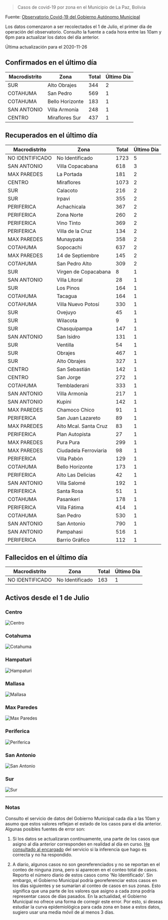 > Casos de covid-19 por zona en el Municipio de La Paz, Bolivia

Fuente: [Observatorio Covid-19 del Gobierno Autónomo Municipal](http://observatoriocovid19.lapaz.bo/observatorio/index.php/datos-abiertos-covid)

Los datos comenzaron a ser recolectados el 1 de Julio, el primer día de operación del observatorio. Consulto la fuente a cada hora entre las 10am y 6pm para actualizar los datos del día anterior.

Última actualización para el 2020-11-26

## Confirmados en el último día

| Macrodistrito   | Zona            |   Total |   Último Día |
|-----------------|-----------------|---------|--------------|
| SUR             | Alto Obrajes    |     344 |            2 |
| COTAHUMA        | San Pedro       |     569 |            1 |
| COTAHUMA        | Bello Horizonte |     183 |            1 |
| SAN ANTONIO     | Villa Armonía   |     248 |            1 |
| CENTRO          | Miraflores Sur  |     437 |            1 |

## Recuperados en el último día

| Macrodistrito   | Zona                  |   Total |   Último Día |
|-----------------|-----------------------|---------|--------------|
| NO IDENTIFICADO | No Identificado       |    1723 |            5 |
| SAN ANTONIO     | Villa Copacabana      |     618 |            3 |
| MAX PAREDES     | La Portada            |     181 |            2 |
| CENTRO          | Miraflores            |    1073 |            2 |
| SUR             | Calacoto              |     216 |            2 |
| SUR             | Irpavi                |     355 |            2 |
| PERIFERICA      | Achachicala           |     367 |            2 |
| PERIFERICA      | Zona Norte            |     260 |            2 |
| PERIFERICA      | Vino Tinto            |     369 |            2 |
| PERIFERICA      | Villa de la Cruz      |     134 |            2 |
| MAX PAREDES     | Munaypata             |     358 |            2 |
| COTAHUMA        | Sopocachi             |     637 |            2 |
| MAX PAREDES     | 14 de Septiembre      |     145 |            2 |
| COTAHUMA        | San Pedro Alto        |     309 |            2 |
| SUR             | Virgen de Copacabana  |       8 |            1 |
| SAN ANTONIO     | Villa Litoral         |      28 |            1 |
| SUR             | Los Pinos             |     164 |            1 |
| COTAHUMA        | Tacagua               |     164 |            1 |
| COTAHUMA        | Villa Nuevo Potosí    |     330 |            1 |
| SUR             | Ovejuyo               |      45 |            1 |
| SUR             | Wilacota              |       9 |            1 |
| SUR             | Chasquipampa          |     147 |            1 |
| SAN ANTONIO     | San Isidro            |     131 |            1 |
| SUR             | Ventilla              |      54 |            1 |
| SUR             | Obrajes               |     467 |            1 |
| SUR             | Alto Obrajes          |     327 |            1 |
| CENTRO          | San Sebastián         |     142 |            1 |
| CENTRO          | San Jorge             |     272 |            1 |
| COTAHUMA        | Tembladerani          |     333 |            1 |
| SAN ANTONIO     | Villa Armonía         |     217 |            1 |
| SAN ANTONIO     | Kupini                |     142 |            1 |
| MAX PAREDES     | Chamoco Chico         |      91 |            1 |
| PERIFERICA      | San Juan Lazareto     |      89 |            1 |
| MAX PAREDES     | Alto Mcal. Santa Cruz |      83 |            1 |
| PERIFERICA      | Plan Autopista        |      27 |            1 |
| MAX PAREDES     | Pura Pura             |     299 |            1 |
| MAX PAREDES     | Ciudadela Ferroviaria |      98 |            1 |
| PERIFERICA      | Villa Pabón           |     129 |            1 |
| COTAHUMA        | Bello Horizonte       |     173 |            1 |
| PERIFERICA      | Alto Las Delicias     |      42 |            1 |
| SAN ANTONIO     | Villa Salomé          |     192 |            1 |
| PERIFERICA      | Santa Rosa            |      51 |            1 |
| COTAHUMA        | Pasankeri             |     178 |            1 |
| PERIFERICA      | Villa Fátima          |     414 |            1 |
| COTAHUMA        | San Pedro             |     530 |            1 |
| SAN ANTONIO     | San Antonio           |     790 |            1 |
| SAN ANTONIO     | Pampahasi             |     516 |            1 |
| PERIFERICA      | Barrio Gráfico        |     112 |            1 |

## Fallecidos en el último día

| Macrodistrito   | Zona            |   Total |   Último Día |
|-----------------|-----------------|---------|--------------|
| NO IDENTIFICADO | No Identificado |     163 |            1 |

## Activos desde el 1 de Julio

### Centro

![Centro](plots/activos_centro.png)

### Cotahuma

![Cotahuma](plots/activos_cotahuma.png)

### Hampaturi

![Hampaturi](plots/activos_hampaturi.png)

### Mallasa

![Mallasa](plots/activos_mallasa.png)

### Max Paredes

![Max Paredes](plots/activos_max_paredes.png)

### Periferica

![Periferica](plots/activos_periferica.png)

### San Antonio

![San Antonio](plots/activos_san_antonio.png)

### Sur

![Sur](plots/activos_sur.png)

---

### Notas

Consulto el servicio de datos del Gobierno Municipal cada día a las 10am y asumo que estos valores reflejan el estado de los casos para el día anterior. Algunas posibles fuentes de error son:

1. Si los datos se actualizaran contínuamente, una parte de los casos que asigno al día anterior corresponden en realidad al día en curso. [He consultado al encargado](https://twitter.com/mauforonda/status/1278727234765959168) del servicio si la inferencia que hago es correcta y no ha respondido.

2. A diario, algunos casos no son georeferenciados y no se reportan en el conteo de ninguna zona, pero sí aparecen en el conteo total de casos. Reporto el número diario de estos casos como 'No Identificado'.  Sin embargo, el Gobierno Municipal podría georeferenciar estos casos en los días siguientes y se sumarían al conteo de casos en sus zonas. Esto significa que una parte de los valores que asigno a cada zona podría representar casos de días pasados. En la actualidad, el Gobierno Municipal no ofrece una forma de corregir este error. Por esto, si deseas estudiar la curva epidemiológica para cada zona en base a estos datos, sugiero usar una media móvil de al menos 3 días.